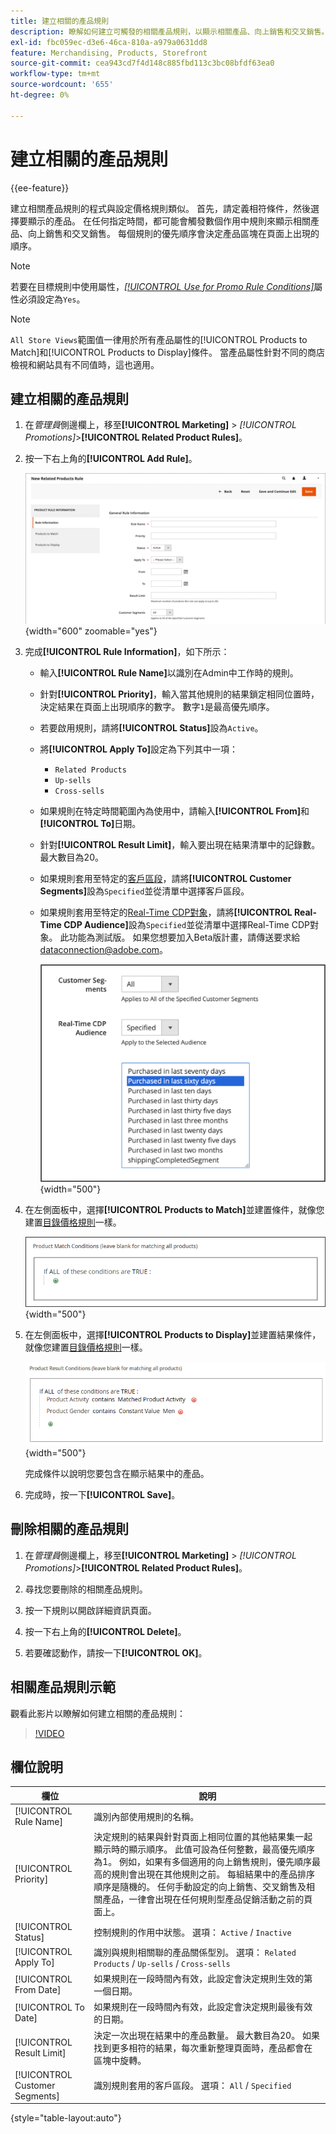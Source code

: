 ```yaml
---
title: 建立相關的產品規則
description: 瞭解如何建立可觸發的相關產品規則，以顯示相關產品、向上銷售和交叉銷售。
exl-id: fbc059ec-d3e6-46ca-810a-a979a0631dd8
feature: Merchandising, Products, Storefront
source-git-commit: cea943cd7f4d148c885fbd113c3bc08bfdf63ea0
workflow-type: tm+mt
source-wordcount: '655'
ht-degree: 0%

---
```


# 建立相關的產品規則

{{ee-feature}}

建立相關產品規則的程式與設定價格規則類似。 首先，請定義相符條件，然後選擇要顯示的產品。 在任何指定時間，都可能會觸發數個作用中規則來顯示相關產品、向上銷售和交叉銷售。 每個規則的優先順序會決定產品區塊在頁面上出現的順序。

>[!NOTE]
>
>若要在目標規則中使用屬性，[_[!UICONTROL Use for Promo Rule Conditions]_](../catalog/product-attributes.md)屬性必須設定為`Yes`。

>[!NOTE]
>
>`All Store Views`範圍值一律用於所有產品屬性的[!UICONTROL Products to Match]和[!UICONTROL Products to Display]條件。 當產品屬性針對不同的商店檢視和網站具有不同值時，這也適用。

## 建立相關的產品規則

1. 在&#x200B;_管理員_&#x200B;側邊欄上，移至&#x200B;**[!UICONTROL Marketing]** > _[!UICONTROL Promotions]_>**[!UICONTROL Related Product Rules]**。

1. 按一下右上角的&#x200B;**[!UICONTROL Add Rule]**。

   ![相關產品規則 — 資訊](./assets/catalog-related-products-rule-information.png){width="600" zoomable="yes"}

1. 完成&#x200B;**[!UICONTROL Rule Information]**，如下所示：

   - 輸入&#x200B;**[!UICONTROL Rule Name]**&#x200B;以識別在Admin中工作時的規則。

   - 針對&#x200B;**[!UICONTROL Priority]**，輸入當其他規則的結果鎖定相同位置時，決定結果在頁面上出現順序的數字。 數字`1`是最高優先順序。

   - 若要啟用規則，請將&#x200B;**[!UICONTROL Status]**&#x200B;設為`Active`。

   - 將&#x200B;**[!UICONTROL Apply To]**&#x200B;設定為下列其中一項：

      - `Related Products`
      - `Up-sells`
      - `Cross-sells`

   - 如果規則在特定時間範圍內為使用中，請輸入&#x200B;**[!UICONTROL From]**&#x200B;和&#x200B;**[!UICONTROL To]**&#x200B;日期。

   - 針對&#x200B;**[!UICONTROL Result Limit]**，輸入要出現在結果清單中的記錄數。 最大數目為20。

   - 如果規則套用至特定的[客戶區段](../customers/customer-segments.md)，請將&#x200B;**[!UICONTROL Customer Segments]**&#x200B;設為`Specified`並從清單中選擇客戶區段。

   - 如果規則套用至特定的[Real-Time CDP對象](../customers/audience-activation.md)，請將&#x200B;**[!UICONTROL Real-Time CDP Audience]**&#x200B;設為`Specified`並從清單中選擇Real-Time CDP對象。 此功能為測試版。 如果您想要加入Beta版計畫，請傳送要求給[dataconnection@adobe.com](mailto:dataconnection@adobe.com)。

     ![相關產品規則 — Real-Time CDP對象](./assets/rtcdp-related-products.png){width="500"}

1. 在左側面板中，選擇&#x200B;**[!UICONTROL Products to Match]**&#x200B;並建置條件，就像您建置[目錄價格規則](price-rules-catalog.md)一樣。

   ![相關產品規則 — 符合的產品](./assets/catalog-related-products-match.png){width="500"}

1. 在左側面板中，選擇&#x200B;**[!UICONTROL Products to Display]**&#x200B;並建置結果條件，就像您建置[目錄價格規則](price-rules-catalog.md)一樣。

   ![相關產品規則 — 要顯示的產品](./assets/catalog-related-products-to-display.png){width="500"}

   完成條件以說明您要包含在顯示結果中的產品。

1. 完成時，按一下&#x200B;**[!UICONTROL Save]**。

## 刪除相關的產品規則

1. 在&#x200B;_管理員_&#x200B;側邊欄上，移至&#x200B;**[!UICONTROL Marketing]** > _[!UICONTROL Promotions]_>**[!UICONTROL Related Product Rules]**。

1. 尋找您要刪除的相關產品規則。

1. 按一下規則以開啟詳細資訊頁面。

1. 按一下右上角的&#x200B;**[!UICONTROL Delete]**。

1. 若要確認動作，請按一下&#x200B;**[!UICONTROL OK]**。

## 相關產品規則示範

觀看此影片以瞭解如何建立相關的產品規則：

>[!VIDEO](https://video.tv.adobe.com/v/343837?quality=12&learn=on)

## 欄位說明

| 欄位 | 說明 |
|--- |--- |
| [!UICONTROL Rule Name] | 識別內部使用規則的名稱。 |
| [!UICONTROL Priority] | 決定規則的結果與針對頁面上相同位置的其他結果集一起顯示時的顯示順序。 此值可設為任何整數，最高優先順序為1。 例如，如果有多個適用的向上銷售規則，優先順序最高的規則會出現在其他規則之前。 每組結果中的產品排序順序是隨機的。 任何手動設定的向上銷售、交叉銷售及相關產品，一律會出現在任何規則型產品促銷活動之前的頁面上。 |
| [!UICONTROL Status] | 控制規則的作用中狀態。 選項： `Active` / `Inactive` |
| [!UICONTROL Apply To] | 識別與規則相關聯的產品關係型別。 選項： `Related Products` / `Up-sells` / `Cross-sells` |
| [!UICONTROL From Date] | 如果規則在一段時間內有效，此設定會決定規則生效的第一個日期。 |
| [!UICONTROL To Date] | 如果規則在一段時間內有效，此設定會決定規則最後有效的日期。 |
| [!UICONTROL Result Limit] | 決定一次出現在結果中的產品數量。 最大數目為20。 如果找到更多相符的結果，每次重新整理頁面時，產品都會在區塊中旋轉。 |
| [!UICONTROL Customer Segments] | 識別規則套用的客戶區段。 選項： `All` / `Specified` |

{style="table-layout:auto"}

